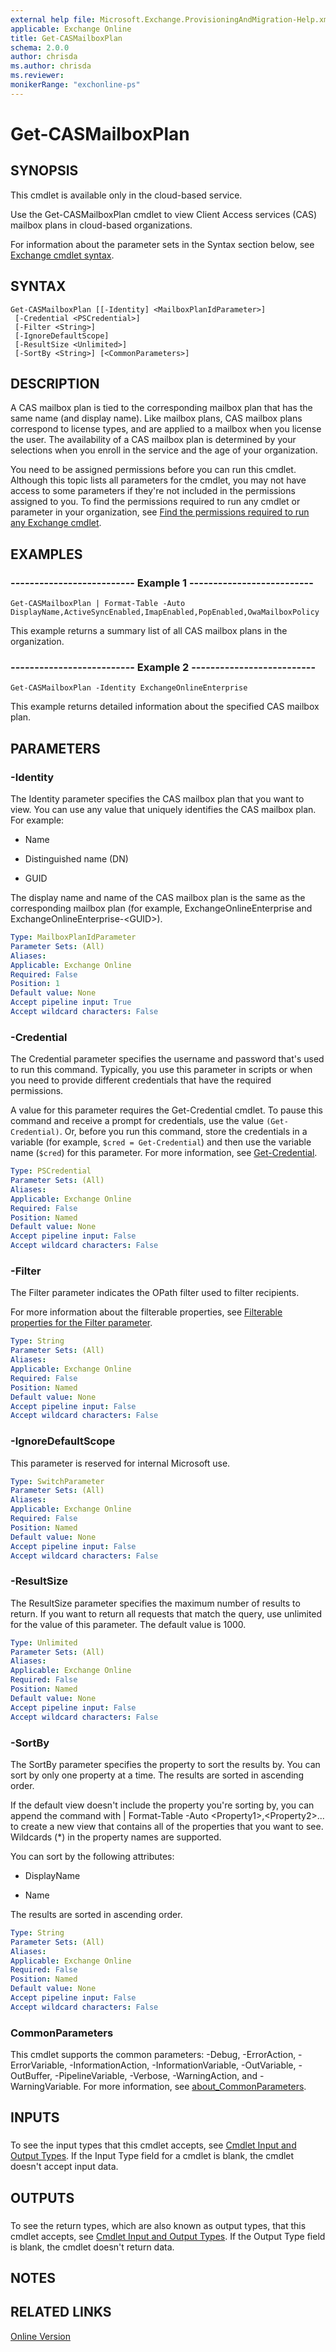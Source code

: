 ```yaml
---
external help file: Microsoft.Exchange.ProvisioningAndMigration-Help.xml
applicable: Exchange Online
title: Get-CASMailboxPlan
schema: 2.0.0
author: chrisda
ms.author: chrisda
ms.reviewer:
monikerRange: "exchonline-ps"
---
```


# Get-CASMailboxPlan

## SYNOPSIS
This cmdlet is available only in the cloud-based service.

Use the Get-CASMailboxPlan cmdlet to view Client Access services (CAS) mailbox plans in cloud-based organizations.

For information about the parameter sets in the Syntax section below, see [Exchange cmdlet syntax](https://docs.microsoft.com/powershell/exchange/exchange-server/exchange-cmdlet-syntax).

## SYNTAX

```
Get-CASMailboxPlan [[-Identity] <MailboxPlanIdParameter>]
 [-Credential <PSCredential>]
 [-Filter <String>]
 [-IgnoreDefaultScope]
 [-ResultSize <Unlimited>]
 [-SortBy <String>] [<CommonParameters>]
```

## DESCRIPTION
A CAS mailbox plan is tied to the corresponding mailbox plan that has the same name (and display name). Like mailbox plans, CAS mailbox plans correspond to license types, and are applied to a mailbox when you license the user. The availability of a CAS mailbox plan is determined by your selections when you enroll in the service and the age of your organization.

You need to be assigned permissions before you can run this cmdlet. Although this topic lists all parameters for the cmdlet, you may not have access to some parameters if they're not included in the permissions assigned to you. To find the permissions required to run any cmdlet or parameter in your organization, see [Find the permissions required to run any Exchange cmdlet](https://docs.microsoft.com/powershell/exchange/exchange-server/find-exchange-cmdlet-permissions).

## EXAMPLES

### -------------------------- Example 1 --------------------------
```
Get-CASMailboxPlan | Format-Table -Auto DisplayName,ActiveSyncEnabled,ImapEnabled,PopEnabled,OwaMailboxPolicy
```

This example returns a summary list of all CAS mailbox plans in the organization.

### -------------------------- Example 2 --------------------------
```
Get-CASMailboxPlan -Identity ExchangeOnlineEnterprise
```

This example returns detailed information about the specified CAS mailbox plan.

## PARAMETERS

### -Identity
The Identity parameter specifies the CAS mailbox plan that you want to view. You can use any value that uniquely identifies the CAS mailbox plan. For example:

- Name

- Distinguished name (DN)

- GUID

The display name and name of the CAS mailbox plan is the same as the corresponding mailbox plan (for example, ExchangeOnlineEnterprise and ExchangeOnlineEnterprise-\<GUID\>).

```yaml
Type: MailboxPlanIdParameter
Parameter Sets: (All)
Aliases:
Applicable: Exchange Online
Required: False
Position: 1
Default value: None
Accept pipeline input: True
Accept wildcard characters: False
```

### -Credential
The Credential parameter specifies the username and password that's used to run this command. Typically, you use this parameter in scripts or when you need to provide different credentials that have the required permissions.

A value for this parameter requires the Get-Credential cmdlet. To pause this command and receive a prompt for credentials, use the value `(Get-Credential)`. Or, before you run this command, store the credentials in a variable (for example, `$cred = Get-Credential`) and then use the variable name (`$cred`) for this parameter. For more information, see [Get-Credential](https://go.microsoft.com/fwlink/p/?linkId=142122).

```yaml
Type: PSCredential
Parameter Sets: (All)
Aliases:
Applicable: Exchange Online
Required: False
Position: Named
Default value: None
Accept pipeline input: False
Accept wildcard characters: False
```

### -Filter
The Filter parameter indicates the OPath filter used to filter recipients.

For more information about the filterable properties, see [Filterable properties for the Filter parameter](https://docs.microsoft.com/powershell/exchange/exchange-server/recipient-filters/filter-properties).

```yaml
Type: String
Parameter Sets: (All)
Aliases:
Applicable: Exchange Online
Required: False
Position: Named
Default value: None
Accept pipeline input: False
Accept wildcard characters: False
```

### -IgnoreDefaultScope
This parameter is reserved for internal Microsoft use.

```yaml
Type: SwitchParameter
Parameter Sets: (All)
Aliases:
Applicable: Exchange Online
Required: False
Position: Named
Default value: None
Accept pipeline input: False
Accept wildcard characters: False
```

### -ResultSize
The ResultSize parameter specifies the maximum number of results to return. If you want to return all requests that match the query, use unlimited for the value of this parameter. The default value is 1000.

```yaml
Type: Unlimited
Parameter Sets: (All)
Aliases:
Applicable: Exchange Online
Required: False
Position: Named
Default value: None
Accept pipeline input: False
Accept wildcard characters: False
```

### -SortBy
The SortBy parameter specifies the property to sort the results by. You can sort by only one property at a time. The results are sorted in ascending order.

If the default view doesn't include the property you're sorting by, you can append the command with | Format-Table -Auto \<Property1\>,\<Property2\>... to create a new view that contains all of the properties that you want to see. Wildcards (\*) in the property names are supported.

You can sort by the following attributes:

- DisplayName

- Name

The results are sorted in ascending order.

```yaml
Type: String
Parameter Sets: (All)
Aliases:
Applicable: Exchange Online
Required: False
Position: Named
Default value: None
Accept pipeline input: False
Accept wildcard characters: False
```

### CommonParameters
This cmdlet supports the common parameters: -Debug, -ErrorAction, -ErrorVariable, -InformationAction, -InformationVariable, -OutVariable, -OutBuffer, -PipelineVariable, -Verbose, -WarningAction, and -WarningVariable. For more information, see [about_CommonParameters](https://go.microsoft.com/fwlink/p/?LinkID=113216).

## INPUTS

###  
To see the input types that this cmdlet accepts, see [Cmdlet Input and Output Types](https://go.microsoft.com/fwlink/p/?linkId=616387). If the Input Type field for a cmdlet is blank, the cmdlet doesn't accept input data.

## OUTPUTS

###  
To see the return types, which are also known as output types, that this cmdlet accepts, see [Cmdlet Input and Output Types](https://go.microsoft.com/fwlink/p/?linkId=616387). If the Output Type field is blank, the cmdlet doesn't return data.

## NOTES

## RELATED LINKS

[Online Version](https://technet.microsoft.com/library/c8df374b-db7c-4dbc-b6d5-3ffcbbe4274b.aspx)
